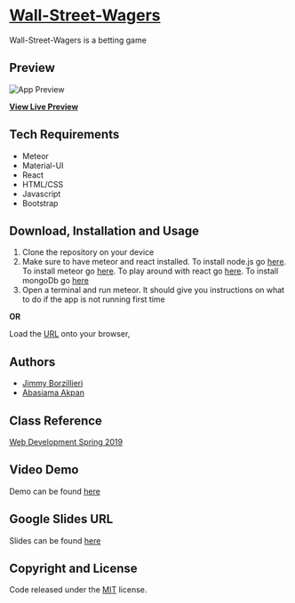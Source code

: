 # [Wall-Street-Wagers]()
Wall-Street-Wagers is a betting game 
## Preview

![App Preview](pic_this.png) 

**[View Live Preview]()**

## Tech Requirements
* Meteor
* Material-UI
* React
* HTML/CSS
* Javascript
* Bootstrap

## Download, Installation and Usage
1. Clone the repository on your device
2. Make sure to have meteor and react installed. To install node.js go [here](https://nodejs.org/en/). To install meteor go [here](https://www.meteor.com/tutorials/react/components). To play around with react go [here](https://reactjs.org/docs/getting-started.html). To install mongoDb go [here](https://docs.mongodb.com/manual/installation/)
3. Open a terminal and run meteor. It should give you instructions on what to do if the app is not running first time


**OR**

Load the [URL]() onto your browser, 


## Authors
* [Jimmy Borzillieri](https://github.com/jimfuego)
* [Abasiama Akpan](https://github.com/abasiamaakpan)

## Class Reference 
[Web Development Spring 2019](http://johnguerra.co/classes/webDevelopment_spring_2019/)

## Video Demo
Demo can be found [here]()

## Google Slides URL
Slides can be found [here]()

## Copyright and License
Code released under the [MIT](https://github.com/facebook/react/blob/master/LICENSE) license.

